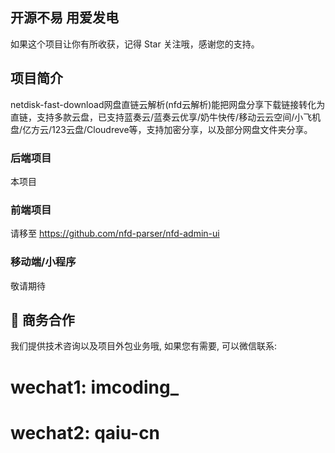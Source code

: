 ## 开源不易 用爱发电

如果这个项目让你有所收获，记得 Star 关注哦，感谢您的支持。

## 项目简介

netdisk-fast-download网盘直链云解析(nfd云解析)能把网盘分享下载链接转化为直链，支持多款云盘，已支持蓝奏云/蓝奏云优享/奶牛快传/移动云云空间/小飞机盘/亿方云/123云盘/Cloudreve等，支持加密分享，以及部分网盘文件夹分享。

### 后端项目

本项目

### 前端项目

请移至 https://github.com/nfd-parser/nfd-admin-ui

### 移动端/小程序

敬请期待

## 🤝 商务合作

我们提供技术咨询以及项目外包业务哦, 如果您有需要, 可以微信联系:
# <p>wechat1: imcoding_</p>
# <p>wechat2: qaiu-cn</p>
